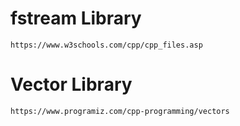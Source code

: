 # fstream Library
```
https://www.w3schools.com/cpp/cpp_files.asp
```

# Vector Library

```
https://www.programiz.com/cpp-programming/vectors
```